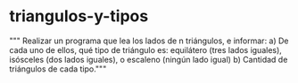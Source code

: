 # triangulos-y-tipos


""" Realizar un programa que lea los lados de n triángulos, e informar:
a) De cada uno de ellos, qué tipo de triángulo es: equilátero (tres lados iguales), isósceles (dos lados iguales), o escaleno (ningún lado igual)
b) Cantidad de triángulos de cada tipo.""" 
